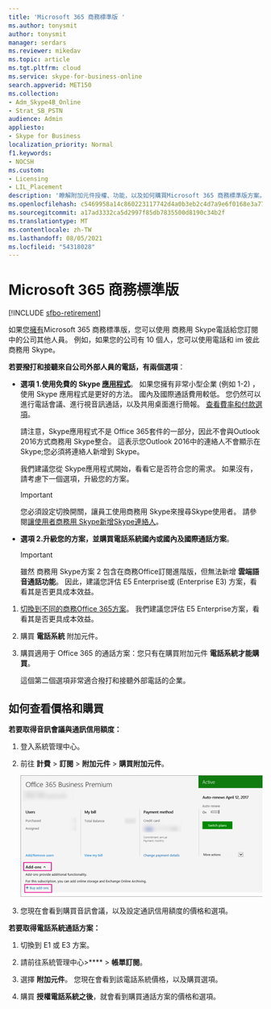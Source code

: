 ```yaml
---
title: 'Microsoft 365 商務標準版 '
ms.author: tonysmit
author: tonysmit
manager: serdars
ms.reviewer: mikedav
ms.topic: article
ms.tgt.pltfrm: cloud
ms.service: skype-for-business-online
search.appverid: MET150
ms.collection:
- Adm_Skype4B_Online
- Strat_SB_PSTN
audience: Admin
appliesto:
- Skype for Business
localization_priority: Normal
f1.keywords:
- NOCSH
ms.custom:
- Licensing
- LIL_Placement
description: '瞭解附加元件授權、功能，以及如何購買Microsoft 365 商務標準版方案。 '
ms.openlocfilehash: c5469958a14c860223117742d4a0b3eb2c4d7a9e6f0168e3a7748413fc8426bf
ms.sourcegitcommit: a17ad3332ca5d2997f85db7835500d8190c34b2f
ms.translationtype: MT
ms.contentlocale: zh-TW
ms.lasthandoff: 08/05/2021
ms.locfileid: "54318028"
---
```

# <a name="microsoft-365-business-standard"></a>Microsoft 365 商務標準版

[!INCLUDE [sfbo-retirement](../../../Hub/includes/sfbo-retirement.md)]

如果您[擁有](https://products.office.com/en/business/office-365-business-premium)Microsoft 365 商務標準版，您可以使用 商務用 Skype電話給您訂閱中的公司其他人員。 例如，如果您的公司有 10 個人，您可以使用電話和 im 彼此商務用 Skype。

 **若要撥打和接聽來自公司外部人員的電話，有兩個選項**：

- **選項 1.使用免費的 Skype [應用程式](https://www.skype.com/)**。 如果您擁有非常小型企業 (例如 1-2) ，使用 Skype 應用程式是更好的方法。 國內及國際通話費用較低。 您仍然可以進行電話會議、進行視音訊通話，以及共用桌面進行簡報。 [查看費率和付款選項](https://secure.skype.com/en/calling-rates?wt.mc_id=legacy&amp;expo365=bundled)。

    請注意，Skype應用程式不是 Office 365套件的一部分，因此不會與Outlook 2016方式商務用 Skype整合。 這表示您Outlook 2016中的連絡人不會顯示在 Skype;您必須將連絡人新增到 Skype。

    我們建議您從 Skype應用程式開始，看看它是否符合您的需求。 如果沒有，請考慮下一個選項，升級您的方案。

    > [!IMPORTANT]
    > 您必須設定切換開關，讓員工使用商務用 Skype來搜尋Skype使用者。 請參閱[讓使用者商務用 Skype新增Skype連絡人](../../set-up-skype-for-business-online/let-skype-for-business-users-add-skype-contacts.md)。


- **選項 2.升級您的方案，並購買電話系統國內或國內及國際通話方案**。

    > [!Important]
    > 雖然 商務用 Skype方案 2 包含在商務Office訂閱進階版，但無法新增 **雲端語音通話功能**。 因此，建議您評估 E5 Enterprise或 (Enterprise E3) 方案，看看其是否更具成本效益。

1. [切換到不同的商務Office 365方案](https://support.office.com/article/73318661-8f33-478b-bcc7-fb8d69dbb22a)。 我們建議您評估 E5 Enterprise方案，看看其是否更具成本效益。

2. 購買 **電話系統** 附加元件。
    
3. 購買適用于 [](/MicrosoftTeams/calling-plans-for-office-365)Office 365 的通話方案：您只有在購買附加元件 **電話系統才能購買**。
    
    這個第二個選項非常適合撥打和接聽外部電話的企業。

## <a name="how-to-see-prices-and-buy"></a>如何查看價格和購買
<a name="bkmk_buypremium"> </a>

 **若要取得音訊會議與通訊信用額度：**

1. 登入系統管理中心。

2. 前往 **計費**  >  **訂閱**  >  **附加元件**  >  **購買附加元件**。

   ![若要購買附加元件授權，請選擇購買附加元件。](../../images/fc4d7506-4ee9-4e39-be54-0622edffb77a.png)

3. 您現在會看到購買音訊會議，以及設定通訊信用額度的價格和選項。

**若要取得電話系統通話方案：**

1. 切換到 E1 或 E3 方案。

2. 請前往系統管理中心>****  >  **帳單訂閱**。

3. 選擇 **附加元件**。 您現在會看到該電話系統價格，以及購買選項。

4. 購買 **授權電話系統之後**，就會看到購買通話方案的價格和選項。

